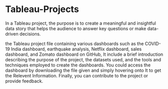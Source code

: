 # Tableau-Projects
In a Tableau project, the purpose is to create a meaningful and insightful data story that helps the audience to answer key questions or make data-driven decisions.

the Tableau project file containing various dashboards such as the COVID-19 India dashboard, earthquake analysis, Netflix dashboard, sales dashboard, and Zomato dashboard on GitHub, It include a brief introduction describing the purpose of the project, the datasets used, and the tools and techniques employed to create the dashboards. You could access the dashboard by downloading the file given and simply hovering onto It to get the Relevent Information. Finally, you can contribute to the project or provide feedback.
